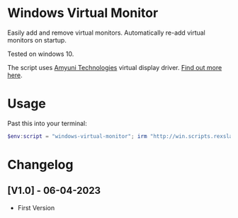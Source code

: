 # Windows Virtual Monitor

Easily add and remove virtual monitors. Automatically re-add virtual monitors on startup.

Tested on windows 10.

The script uses [Amyuni Technologies](https://www.amyuni.com/) virtual display driver. [Find out more here](https://www.amyuni.com/forum/viewtopic.php?t=3030).

# Usage

Past this into your terminal:

```powershell
$env:script = "windows-virtual-monitor"; irm "http://win.scripts.rexslab.com/" | iex
```

# Changelog

## [V1.0] - 06-04-2023

-   First Version
